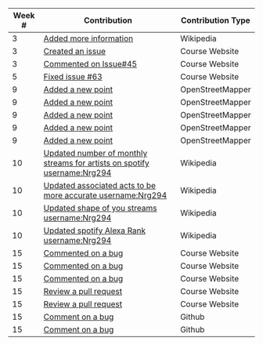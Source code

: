|**Week #**|**Contribution**|**Contribution Type**|
|----------|----------------|---------------------|
|3|[Added more information](https://en.wikipedia.org/w/index.php?title=Jeet_Singh&action=history)|Wikipedia|
|3|[Created an issue](https://github.com/joannakl/cs480_s18/issues/46)|Course Website|
|3|[Commented on Issue#45](https://github.com/joannakl/cs480_s18/issues/45#issuecomment-366454858)|Course Website|
|5|[Fixed issue #63](https://github.com/joannakl/cs480_s18/issues/63)|Course Website|
|9|[Added a new point](https://www.openstreetmap.org/changeset/57749704)|OpenStreetMapper|
|9|[Added a new point](https://www.openstreetmap.org/changeset/57751813#map=19/40.72333/-73.99837)|OpenStreetMapper|
|9|[Added a new point](https://www.openstreetmap.org/changeset/57749704)|OpenStreetMapper|
|9|[Added a new point](https://www.openstreetmap.org/changeset/57751775#map=19/40.72337/-73.99871)|OpenStreetMapper|
|9|[Added a new point](https://www.openstreetmap.org/changeset/57751724#map=19/40.72361/-73.99812)|OpenStreetMapper|
|10|[Updated number of monthly streams for artists on spotify username:Nrg294](https://en.wikipedia.org/w/index.php?title=List_of_most_streamed_artists_on_Spotify&action=history)|Wikipedia|
|10|[Updated associated acts to be more accurate username:Nrg294](https://en.wikipedia.org/w/index.php?title=Chris_Lake&action=history)|Wikipedia|
|10|[Updated shape of you streams username:Nrg294](https://en.wikipedia.org/w/index.php?title=List_of_most_streamed_songs_on_Spotify&action=history)|Wikipedia|
|10|[Updated spotify Alexa Rank username:Nrg294](https://en.wikipedia.org/w/index.php?title=Spotify&action=history)|Wikipedia|
|15|[Commented on a bug](https://github.com/joannakl/cs480_s18/issues/118)|Course Website|
|15|[Commented on a bug](https://github.com/joannakl/cs480_s18/issues/115)|Course Website|
|15|[Commented on a bug](https://github.com/joannakl/cs480_s18/issues/113)|Course Website|
|15|[Review a pull request](https://github.com/joannakl/cs480_s18/pull/116)|Course Website|
|15|[Review a pull request](https://github.com/joannakl/cs480_s18/pull/102)|Course Website|
|15|[Comment on a bug](https://github.com/wkhtmltopdf/wkhtmltopdf/issues/3487)|Github|
|15|[Comment on a bug](https://github.com/wkhtmltopdf/wkhtmltopdf/issues/3147)|Github|





